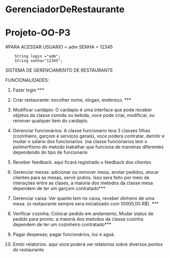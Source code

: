 # GerenciadorDeRestaurante

# Projeto-OO-P3

#PARA ACESSAR USUARIO = adm SENHA = 12345
        
        
        String login ="adm";
        String senha="12345";
       

SISTEMA DE GERENCIAMENTO DE RESTAURANTE

FUNCIONALIDADES:

1. Fazer login ***

2. Criar restaurante: escolher nome, slogan, endereço. ***

3. Modificar cardápio: O cardapio é uma interface que pode receber objetos da classe comida ou bebida, voce pode criar, modificar, ou remover qualquer item do cardapio.

4. Gerenciar funcionários: A classe funcionario tera 3 classes filhas (cozinheiro, garçom e serviços gerais), voce podera contratar, demitir e mudar o salario dos funcionarios. (na classe funcionarios tem o polimorfismo do metodo trabalhar que funciona de maneiras diferentes dependendo do tipo de funcionario


5. Receber feedback. aqui ficará registrado o feedback dos clientes

6. Gerenciar mesas: adicionar ou remover mesa, anotar pedidos, alocar clientes para as mesas, servir pratos.    Isso sera feito por meio de interações entre as clases, a maioria dos metodos da classe mesa dependem de ter um garçom contratado*** 

7. Gerenciar caixa: Ver quanto tem no caixa, receber dinheiro de uma mesa. (o restaurante sempre sera inicializado com 10000,00 R$). ***

8. Verificar cozinha; Colocar pedido em andamento,  Mudar status de pedido para pronto. a maioria dos metodos da classe cozinha dependem de ter um cozinheiro contratado***

9. Pagar despesas; pagar funcionários, luz e aguá. 

10. Emitir relatórios. aqui voce poderá ver relatorios sobre diversos pontos do restaurante
